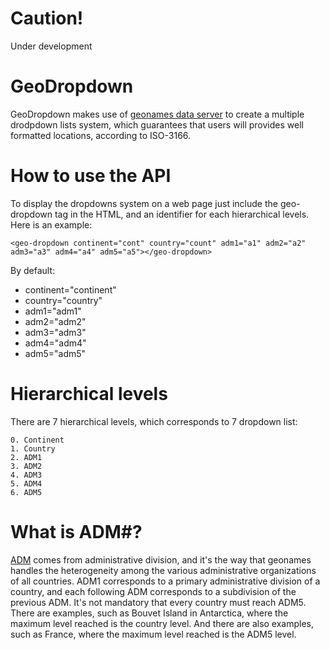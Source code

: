 # Caution!
Under development

# GeoDropdown
GeoDropdown makes use of [geonames data server](http://geonames.org/) to create a multiple drodpdown lists system, which guarantees that users will provides well formatted locations, according to ISO-3166.

# How to use the API
To display the dropdowns system on a web page just include the geo-dropdown tag in the HTML, and an identifier for each hierarchical levels.
Here is an example:

    <geo-dropdown continent="cont" country="count" adm1="a1" adm2="a2" adm3="a3" adm4="a4" adm5="a5"></geo-dropdown> 

By default:
* continent="continent"
* country="country"
* adm1="adm1"
* adm2="adm2"
* adm3="adm3"
* adm4="adm4"
* adm5="adm5"

# Hierarchical levels
There are 7 hierarchical levels, which corresponds to 7 dropdown list:

	0. Continent
	1. Country
	2. ADM1
	3. ADM2
	4. ADM3
	5. ADM4
	6. ADM5

# What is ADM#?
[ADM](http://www.geonames.org/export/codes.html) comes from administrative division, and it's the way that geonames handles the heterogeneity among the various administrative organizations of all countries. ADM1 corresponds to a primary administrative division of a country, and each following ADM corresponds to a subdivision of the previous ADM. It's not mandatory that every country must reach ADM5. There are examples, such as Bouvet Island in Antarctica, where the maximum level reached is the country level. And there are also examples, such as France, where the maximum level reached is the ADM5 level. 
